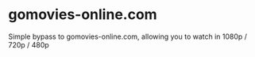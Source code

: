 # gomovies-online.com
Simple bypass to gomovies-online.com, allowing you to watch in 1080p / 720p / 480p
